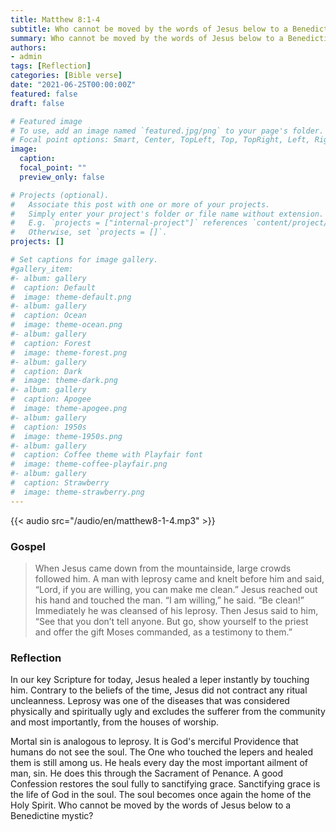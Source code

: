 ```yaml
---
title: Matthew 8:1-4
subtitle: Who cannot be moved by the words of Jesus below to a Benedictine mystic?
summary: Who cannot be moved by the words of Jesus below to a Benedictine mystic?
authors:
- admin
tags: [Reflection]
categories: [Bible verse]
date: "2021-06-25T00:00:00Z"
featured: false
draft: false

# Featured image
# To use, add an image named `featured.jpg/png` to your page's folder.
# Focal point options: Smart, Center, TopLeft, Top, TopRight, Left, Right, BottomLeft, Bottom, BottomRight
image:
  caption:
  focal_point: ""
  preview_only: false

# Projects (optional).
#   Associate this post with one or more of your projects.
#   Simply enter your project's folder or file name without extension.
#   E.g. `projects = ["internal-project"]` references `content/project/deep-learning/index.md`.
#   Otherwise, set `projects = []`.
projects: []

# Set captions for image gallery.
#gallery_item:
#- album: gallery
#  caption: Default
#  image: theme-default.png
#- album: gallery
#  caption: Ocean
#  image: theme-ocean.png
#- album: gallery
#  caption: Forest
#  image: theme-forest.png
#- album: gallery
#  caption: Dark
#  image: theme-dark.png
#- album: gallery
#  caption: Apogee
#  image: theme-apogee.png
#- album: gallery
#  caption: 1950s
#  image: theme-1950s.png
#- album: gallery
#  caption: Coffee theme with Playfair font
#  image: theme-coffee-playfair.png
#- album: gallery
#  caption: Strawberry
#  image: theme-strawberry.png
---
```


{{< audio src="/audio/en/matthew8-1-4.mp3" >}}

### Gospel
> When Jesus came down from the mountainside, large crowds followed him. A man with leprosy came and knelt before him and said, “Lord, if you are willing, you can make me clean.” Jesus reached out his hand and touched the man. “I am willing,” he said. “Be clean!” Immediately he was cleansed of his leprosy. Then Jesus said to him, “See that you don’t tell anyone. But go, show yourself to the priest and offer the gift Moses commanded, as a testimony to them.”


### Reflection
In our key Scripture for today, Jesus healed a leper instantly by touching him. Contrary to the beliefs of the time, Jesus did not contract any ritual uncleanness. Leprosy was one of the diseases that was considered physically and spiritually ugly and excludes the sufferer from the community and most importantly, from the houses of worship.

Mortal sin is analogous to leprosy. It is God's merciful Providence that humans do not see the soul.
The One who touched the lepers and healed them is still among us. He heals every day the most important ailment of man, sin. He does this through the Sacrament of Penance. A good Confession restores the soul fully to sanctifying grace. Sanctifying grace is the life of God in the soul. The soul becomes once again the home of the Holy Spirit. Who cannot be moved by the words of Jesus below to a Benedictine mystic?
